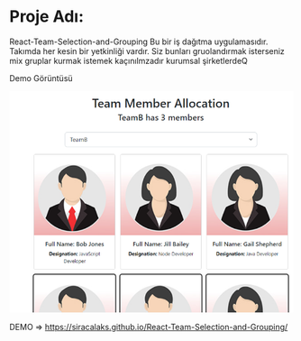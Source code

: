 # Proje Adı: 
React-Team-Selection-and-Grouping
Bu bir iş dağıtma uygulamasıdır. Takımda her kesin bir yetkinliği vardır. Siz bunları gruolandırmak isterseniz mix gruplar kurmak istemek kaçınılmzadır kurumsal şirketlerdeQ 

Demo Görüntüsü

![](https://github.com/siracalaks/React-Team-Selection-and-Grouping/blob/main/src/React-Team-Selection-and-Grouping.png)



DEMO => https://siracalaks.github.io/React-Team-Selection-and-Grouping/

